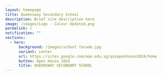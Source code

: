 ```yaml
---
layout: homepage
title: Queensway Secondary School
description: Brief site description here
image: /images/Logo - Colour Updated.png
permalink: /
notification: ""
sections:
  - hero:
      background: /images/school facade.jpg
      variant: center
      url: https://sites.google.com/moe.edu.sg/qssopenhouse2024/home
      button: Open House 2024
      title: QUEENSWAY SECONDARY SCHOOL
---
```

